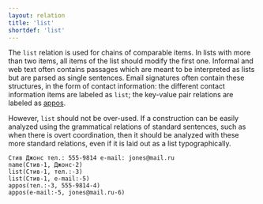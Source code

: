 ```yaml
---
layout: relation
title: 'list'
shortdef: 'list'
---
```


The `list` relation is used for chains of comparable items.
In lists with more than two items, all items of the list should modify the first one.
Informal and web text often contains passages which are meant to be interpreted as lists but are parsed as single sentences.
Email signatures often contain these structures, in the form of contact information:
the different contact information items are labeled as `list`; the key-value pair relations are labeled as [appos]().

However, `list` should not be over-used. If a construction can be easily analyzed
using the grammatical relations of standard sentences, such as when there is overt coordination,
then it should be analyzed with these more standard relations, even if it is laid out as a list typographically.

~~~ sdparse
Стив Джонс тел.: 555-9814 e-mail: jones@mail.ru
name(Стив-1, Джонс-2)
list(Стив-1, тел.:-3)
list(Стив-1, e-mail:-5)
appos(тел.:-3, 555-9814-4)
appos(e-mail:-5, jones@mail.ru-6)
~~~
